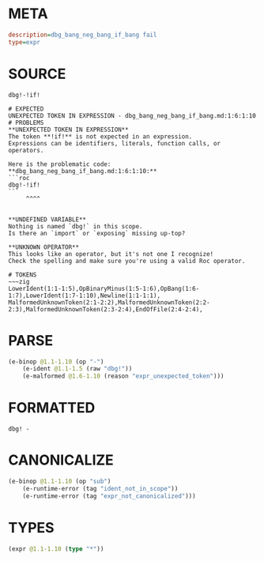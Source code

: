 # META
~~~ini
description=dbg_bang_neg_bang_if_bang fail
type=expr
~~~
# SOURCE
~~~roc
dbg!-!if!
~~~
~~~
# EXPECTED
UNEXPECTED TOKEN IN EXPRESSION - dbg_bang_neg_bang_if_bang.md:1:6:1:10
# PROBLEMS
**UNEXPECTED TOKEN IN EXPRESSION**
The token **!if!** is not expected in an expression.
Expressions can be identifiers, literals, function calls, or operators.

Here is the problematic code:
**dbg_bang_neg_bang_if_bang.md:1:6:1:10:**
```roc
dbg!-!if!
```
     ^^^^


**UNDEFINED VARIABLE**
Nothing is named `dbg!` in this scope.
Is there an `import` or `exposing` missing up-top?

**UNKNOWN OPERATOR**
This looks like an operator, but it's not one I recognize!
Check the spelling and make sure you're using a valid Roc operator.

# TOKENS
~~~zig
LowerIdent(1:1-1:5),OpBinaryMinus(1:5-1:6),OpBang(1:6-1:7),LowerIdent(1:7-1:10),Newline(1:1-1:1),
MalformedUnknownToken(2:1-2:2),MalformedUnknownToken(2:2-2:3),MalformedUnknownToken(2:3-2:4),EndOfFile(2:4-2:4),
~~~
# PARSE
~~~clojure
(e-binop @1.1-1.10 (op "-")
	(e-ident @1.1-1.5 (raw "dbg!"))
	(e-malformed @1.6-1.10 (reason "expr_unexpected_token")))
~~~
# FORMATTED
~~~roc
dbg! - 
~~~
# CANONICALIZE
~~~clojure
(e-binop @1.1-1.10 (op "sub")
	(e-runtime-error (tag "ident_not_in_scope"))
	(e-runtime-error (tag "expr_not_canonicalized")))
~~~
# TYPES
~~~clojure
(expr @1.1-1.10 (type "*"))
~~~
